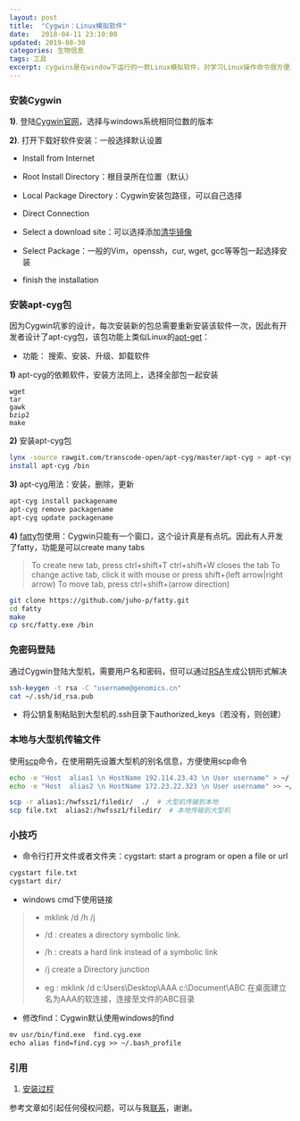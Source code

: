 ```yaml
---
layout: post
title:  "Cygwin：Linux模拟软件"
date:   2018-04-11 23:10:00
updated: 2019-08-30
categories: 生物信息
tags: 工具
excerpt: cygwins是在window下运行的一款Linux模拟软件，对学习Linux操作命令很方便。与此同时，对我们这种生物信息分析狗，既要在windows下工作，又希望能像linux bash 样可以使用命令行操作文件，该软件是个很友好的工具。
---
```


###  安装Cygwin

**1)**. 登陆[Cygwin官网](https://cygwin.com/)，选择与windows系统相同位数的版本

**2)**. 打开下载好软件安装：一般选择默认设置

* Install from Internet

* Root Install Directory：根目录所在位置（默认）

* Local Package Directory：Cygwin安装包路径，可以自己选择

* Direct Connection

* Select a download site：可以选择添加[清华镜像](https://link.jianshu.com/?t=http://mirrors.tuna.tsinghua.edu.cn/cygwin/)

* Select Package：一般的Vim，openssh，cur, wget, gcc等等包一起选择安装

* finish the installation




### 安装apt-cyg包

因为Cygwin坑爹的设计，每次安装新的包总需要重新安装该软件一次，因此有开发者设计了apt-cyg包，该包功能上类似Linux的[apt-get](https://baike.baidu.com/item/apt-get/2360755?fr=aladdin)：

* 功能： 搜索、安装、升级、卸载软件

**1)** apt-cyg的依赖软件，安装方法同上，选择全部包一起安装

```
wget
tar
gawk
bzip2
make
```

**2)** 安装apt-cyg包

```bash
lynx -source rawgit.com/transcode-open/apt-cyg/master/apt-cyg > apt-cyg
install apt-cyg /bin
```

**3)** apt-cyg用法：安装，删除，更新

```bash
apt-cyg install packagename
apt-cyg remove packagename
apt-cyg update packagename
```

**4)** [fatty](https://github.com/juho-p/fatty)包使用：Cygwin只能有一个窗口，这个设计真是有点坑。因此有人开发了fatty，功能是可以create many tabs

> To create new tab, press ctrl+shift+T
> ctrl+shift+W closes the tab
> To change active tab, click it with mouse or press shift+(left arrow|right arrow)
> To move tab, press ctrl+shift+(arrow direction)

```bash
git clone https://github.com/juho-p/fatty.git
cd fatty
make
cp src/fatty.exe /bin
```

### 免密码登陆

通过Cygwin登陆大型机，需要用户名和密码，但可以通过[RSA](https://en.wikipedia.org/wiki/RSA_(cryptosystem))生成公钥形式解决

```bash
ssh-keygen -t rsa -C "username@genomics.cn"
cat ~/.ssh/id_rsa.pub
```

* 将公钥复制粘贴到大型机的.ssh目录下authorized_keys（若没有，则创建）


### 本地与大型机传输文件

使用[scp](https://www.cnblogs.com/likui360/p/6011769.html)命令，在使用期先设置大型机的别名信息，方便使用scp命令

```bash
echo -e "Host  alias1 \n HostName 192.114.23.43 \n User username" > ~/.ssh/config 
echo -e "Host  alias2 \n HostName 172.23.22.323 \n User username" >> ~/.ssh/config 

scp -r alias1:/hwfssz1/filedir/  ./  # 大型机传输到本地
scp file.txt  alias2:/hwfssz1/filedir/  # 本地传输到大型机
```



### 小技巧

* 命令行打开文件或者文件夹：cygstart: start a program or open a file or url

```bash
cygstart file.txt
cygstart dir/
```

* windows cmd下使用链接


> - mklink /d /h /j     <Link>   <Target>
>
>
> - /d : creates a     directory symbolic link. 
> - /h : creats a     hard link instead of a symbolic link
> - /j create a     Directory junction
> - eg : mklink /d     c:Users\Desktop\AAA      c:\Document\ABC   在桌面建立名为AAA的软连接，连接至文件的ABC目录

* 修改find：Cygwin默认使用windows的find

```markdown
mv usr/bin/find.exe  find.cyg.exe
echo alias find=find.cyg >> ~/.bash_profile
```





### 引用

1. [安装过程](http://allthingsmarked.com/2006/08/17/how-to-set-up-a-windows-ssh-server-for-vnc-tunneling/)


参考文章如引起任何侵权问题，可以与我[联系](https://github.com/HuaZou/)，谢谢。
